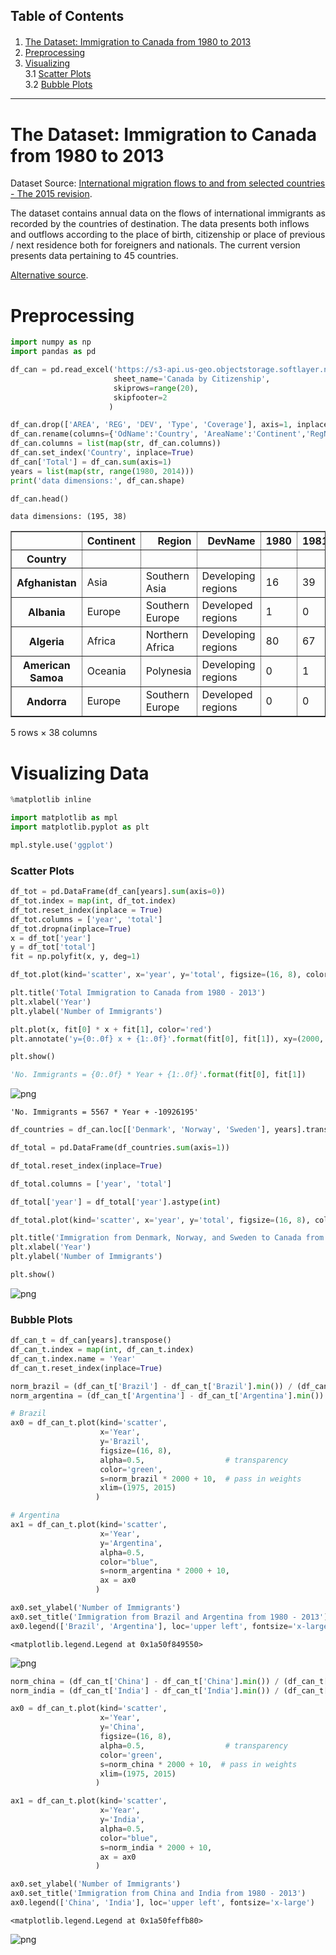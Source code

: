 ## Table of Contents

<div class="alert alert-block alert-info" style="margin-top: 20px">

1. [The Dataset: Immigration to Canada from 1980 to 2013](#0)<br>
2. [Preprocessing](#1)<br>
3. [Visualizing](#2) <br>
    3.1 [Scatter Plots](#3) <br>
    3.2 [Bubble Plots](#4) <br>
</div>
<hr>

# The Dataset: Immigration to Canada from 1980 to 2013 <a id="0"></a>

Dataset Source: [International migration flows to and from selected countries - The 2015 revision](http://www.un.org/en/development/desa/population/migration/data/empirical2/migrationflows.shtml).

The dataset contains annual data on the flows of international immigrants as recorded by the countries of destination. The data presents both inflows and outflows according to the place of birth, citizenship or place of previous / next residence both for foreigners and nationals. The current version presents data pertaining to 45 countries.

[Alternative source](https://ibm.box.com/shared/static/lw190pt9zpy5bd1ptyg2aw15awomz9pu.xlsx).

# Preprocessing <a id="1"></a>


```python
import numpy as np  
import pandas as pd 
```


```python
df_can = pd.read_excel('https://s3-api.us-geo.objectstorage.softlayer.net/cf-courses-data/CognitiveClass/DV0101EN/labs/Data_Files/Canada.xlsx',
                       sheet_name='Canada by Citizenship',
                       skiprows=range(20),
                       skipfooter=2
                      )
```


```python
df_can.drop(['AREA', 'REG', 'DEV', 'Type', 'Coverage'], axis=1, inplace=True)
df_can.rename(columns={'OdName':'Country', 'AreaName':'Continent','RegName':'Region'}, inplace=True)
df_can.columns = list(map(str, df_can.columns))
df_can.set_index('Country', inplace=True)
df_can['Total'] = df_can.sum(axis=1)
years = list(map(str, range(1980, 2014)))
print('data dimensions:', df_can.shape)

df_can.head()
```

    data dimensions: (195, 38)
    




<div>


<table border="1" class="dataframe">
  <thead>
    <tr style="text-align: right;">
      <th></th>
      <th>Continent</th>
      <th>Region</th>
      <th>DevName</th>
      <th>1980</th>
      <th>1981</th>
      <th>1982</th>
      <th>1983</th>
      <th>1984</th>
      <th>1985</th>
      <th>1986</th>
      <th>...</th>
      <th>2005</th>
      <th>2006</th>
      <th>2007</th>
      <th>2008</th>
      <th>2009</th>
      <th>2010</th>
      <th>2011</th>
      <th>2012</th>
      <th>2013</th>
      <th>Total</th>
    </tr>
    <tr>
      <th>Country</th>
      <th></th>
      <th></th>
      <th></th>
      <th></th>
      <th></th>
      <th></th>
      <th></th>
      <th></th>
      <th></th>
      <th></th>
      <th></th>
      <th></th>
      <th></th>
      <th></th>
      <th></th>
      <th></th>
      <th></th>
      <th></th>
      <th></th>
      <th></th>
      <th></th>
    </tr>
  </thead>
  <tbody>
    <tr>
      <th>Afghanistan</th>
      <td>Asia</td>
      <td>Southern Asia</td>
      <td>Developing regions</td>
      <td>16</td>
      <td>39</td>
      <td>39</td>
      <td>47</td>
      <td>71</td>
      <td>340</td>
      <td>496</td>
      <td>...</td>
      <td>3436</td>
      <td>3009</td>
      <td>2652</td>
      <td>2111</td>
      <td>1746</td>
      <td>1758</td>
      <td>2203</td>
      <td>2635</td>
      <td>2004</td>
      <td>58639</td>
    </tr>
    <tr>
      <th>Albania</th>
      <td>Europe</td>
      <td>Southern Europe</td>
      <td>Developed regions</td>
      <td>1</td>
      <td>0</td>
      <td>0</td>
      <td>0</td>
      <td>0</td>
      <td>0</td>
      <td>1</td>
      <td>...</td>
      <td>1223</td>
      <td>856</td>
      <td>702</td>
      <td>560</td>
      <td>716</td>
      <td>561</td>
      <td>539</td>
      <td>620</td>
      <td>603</td>
      <td>15699</td>
    </tr>
    <tr>
      <th>Algeria</th>
      <td>Africa</td>
      <td>Northern Africa</td>
      <td>Developing regions</td>
      <td>80</td>
      <td>67</td>
      <td>71</td>
      <td>69</td>
      <td>63</td>
      <td>44</td>
      <td>69</td>
      <td>...</td>
      <td>3626</td>
      <td>4807</td>
      <td>3623</td>
      <td>4005</td>
      <td>5393</td>
      <td>4752</td>
      <td>4325</td>
      <td>3774</td>
      <td>4331</td>
      <td>69439</td>
    </tr>
    <tr>
      <th>American Samoa</th>
      <td>Oceania</td>
      <td>Polynesia</td>
      <td>Developing regions</td>
      <td>0</td>
      <td>1</td>
      <td>0</td>
      <td>0</td>
      <td>0</td>
      <td>0</td>
      <td>0</td>
      <td>...</td>
      <td>0</td>
      <td>1</td>
      <td>0</td>
      <td>0</td>
      <td>0</td>
      <td>0</td>
      <td>0</td>
      <td>0</td>
      <td>0</td>
      <td>6</td>
    </tr>
    <tr>
      <th>Andorra</th>
      <td>Europe</td>
      <td>Southern Europe</td>
      <td>Developed regions</td>
      <td>0</td>
      <td>0</td>
      <td>0</td>
      <td>0</td>
      <td>0</td>
      <td>0</td>
      <td>2</td>
      <td>...</td>
      <td>0</td>
      <td>1</td>
      <td>1</td>
      <td>0</td>
      <td>0</td>
      <td>0</td>
      <td>0</td>
      <td>1</td>
      <td>1</td>
      <td>15</td>
    </tr>
  </tbody>
</table>
<p>5 rows × 38 columns</p>
</div>



# Visualizing Data <a id="2"></a>


```python
%matplotlib inline

import matplotlib as mpl
import matplotlib.pyplot as plt

mpl.style.use('ggplot')
```

### Scatter Plots  <a id="3"></a>


```python
df_tot = pd.DataFrame(df_can[years].sum(axis=0))
df_tot.index = map(int, df_tot.index)
df_tot.reset_index(inplace = True)
df_tot.columns = ['year', 'total']
df_tot.dropna(inplace=True)
x = df_tot['year']   
y = df_tot['total']   
fit = np.polyfit(x, y, deg=1)
```


```python
df_tot.plot(kind='scatter', x='year', y='total', figsize=(16, 8), color='darkblue')

plt.title('Total Immigration to Canada from 1980 - 2013')
plt.xlabel('Year')
plt.ylabel('Number of Immigrants')

plt.plot(x, fit[0] * x + fit[1], color='red')
plt.annotate('y={0:.0f} x + {1:.0f}'.format(fit[0], fit[1]), xy=(2000, 150000))

plt.show()

'No. Immigrants = {0:.0f} * Year + {1:.0f}'.format(fit[0], fit[1]) 
```


    
![png](Scatter%20Plots%20and%20Bubble%20Plots_files/Scatter%20Plots%20and%20Bubble%20Plots_10_0.png)
    





    'No. Immigrants = 5567 * Year + -10926195'




```python
df_countries = df_can.loc[['Denmark', 'Norway', 'Sweden'], years].transpose()

df_total = pd.DataFrame(df_countries.sum(axis=1))

df_total.reset_index(inplace=True)

df_total.columns = ['year', 'total']

df_total['year'] = df_total['year'].astype(int)
```


```python
df_total.plot(kind='scatter', x='year', y='total', figsize=(16, 8), color='darkblue')

plt.title('Immigration from Denmark, Norway, and Sweden to Canada from 1980 - 2013')
plt.xlabel('Year')
plt.ylabel('Number of Immigrants')

plt.show()
```


    
![png](Scatter%20Plots%20and%20Bubble%20Plots_files/Scatter%20Plots%20and%20Bubble%20Plots_12_0.png)
    


### Bubble Plots <a id="4"></a>


```python
df_can_t = df_can[years].transpose() 
df_can_t.index = map(int, df_can_t.index)
df_can_t.index.name = 'Year'
df_can_t.reset_index(inplace=True)

norm_brazil = (df_can_t['Brazil'] - df_can_t['Brazil'].min()) / (df_can_t['Brazil'].max() - df_can_t['Brazil'].min())
norm_argentina = (df_can_t['Argentina'] - df_can_t['Argentina'].min()) / (df_can_t['Argentina'].max() - df_can_t['Argentina'].min())
```


```python
# Brazil
ax0 = df_can_t.plot(kind='scatter',
                    x='Year',
                    y='Brazil',
                    figsize=(16, 8),
                    alpha=0.5,                  # transparency
                    color='green',
                    s=norm_brazil * 2000 + 10,  # pass in weights 
                    xlim=(1975, 2015)
                   )

# Argentina
ax1 = df_can_t.plot(kind='scatter',
                    x='Year',
                    y='Argentina',
                    alpha=0.5,
                    color="blue",
                    s=norm_argentina * 2000 + 10,
                    ax = ax0
                   )

ax0.set_ylabel('Number of Immigrants')
ax0.set_title('Immigration from Brazil and Argentina from 1980 - 2013')
ax0.legend(['Brazil', 'Argentina'], loc='upper left', fontsize='x-large')
```




    <matplotlib.legend.Legend at 0x1a50f849550>




    
![png](Scatter%20Plots%20and%20Bubble%20Plots_files/Scatter%20Plots%20and%20Bubble%20Plots_15_1.png)
    



```python
norm_china = (df_can_t['China'] - df_can_t['China'].min()) / (df_can_t['China'].max() - df_can_t['China'].min())
norm_india = (df_can_t['India'] - df_can_t['India'].min()) / (df_can_t['India'].max() - df_can_t['India'].min())

ax0 = df_can_t.plot(kind='scatter',
                    x='Year',
                    y='China',
                    figsize=(16, 8),
                    alpha=0.5,                  # transparency
                    color='green',
                    s=norm_china * 2000 + 10,  # pass in weights 
                    xlim=(1975, 2015)
                   )

ax1 = df_can_t.plot(kind='scatter',
                    x='Year',
                    y='India',
                    alpha=0.5,
                    color="blue",
                    s=norm_india * 2000 + 10,
                    ax = ax0
                   )

ax0.set_ylabel('Number of Immigrants')
ax0.set_title('Immigration from China and India from 1980 - 2013')
ax0.legend(['China', 'India'], loc='upper left', fontsize='x-large')

```




    <matplotlib.legend.Legend at 0x1a50feffb80>




    
![png](Scatter%20Plots%20and%20Bubble%20Plots_files/Scatter%20Plots%20and%20Bubble%20Plots_16_1.png)
    



```python

```
